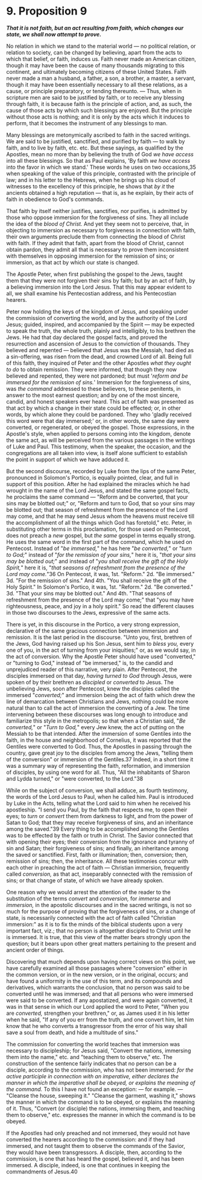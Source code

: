 # 9. Proposition 9

***That it is not faith, but an act resulting from faith, which changes our state, we shall now attempt to prove.***

No relation in which we stand to the material world — no political relation, or relation to society, can be changed by believing, apart from the acts to which that belief, or faith, induces us. Faith never made an American citizen, though it may have been the cause of many thousands migrating to this continent, and ultimately becoming citizens of these United States. Faith never made a man a husband, a father, a son, a brother, a master, a servant, though it may have been essentially necessary to all these relations, as a cause, or principle preparatory, or tending thereunto. — Thus, when in scripture men are said to be justified by faith, or to receive any blessing through faith, it is because faith is the principle of action, and, as such, the cause of those acts by which such blessings are enjoyed. But the principle without those acts is nothing; and it is only by the acts which it induces to perform, that it becomes the instrument of any blessings to man.

Many blessings are metonymically ascribed to faith in the sacred writings. We are said to be justified, sanctified, and purified by faith — to walk by faith, and to live by faith, etc. etc. But these sayings, as qualified by the Apostles, mean no more than by believing the truth of God *we have access* into all these blessings. So that as Paul explains, 'By faith *we have access* into the favor in which we stand.' These words he uses on two occasions,35 when speaking of the value of this principle, contrasted with the principle of law; and in his letter to the Hebrews, when he brings up his cloud of witnesses to the excellency of this principle, he shows that *by it* the ancients obtained a high reputation — that is, as he explain, by their acts of faith in obedience to God's commands.

That faith by itself neither justifies, sanctifies, nor purifies, is admitted by those who oppose immersion for the forgiveness of sins. They all include the idea of the *blood of Christ.* And yet they seem not to perceive, that, in objecting to immersion as necessary to forgiveness in connection with faith, their own arguments preclude them from connecting the blood of Christ with faith. If they admit that faith, apart from the blood of Christ, cannot obtain pardon, they admit all that is necessary to prove them inconsistent with themselves in opposing immersion for the remission of sins; or immersion, as that act by which our state is changed.

The Apostle Peter, when first publishing the gospel to the Jews, taught them that they were not forgiven their sins by faith; but by an act of faith, by a believing immersion into the Lord Jesus. That this may appear evident to all, we shall examine his Pentecostian address, and his Pentecostian hearers.

Peter now holding the keys of the kingdom of Jesus, and speaking under the commission of converting the world, and by the authority of the Lord Jesus; guided, inspired, and accompanied by the Spirit — may be expected to speak the truth, the whole truth, plainly and intelligibly, to his brethren the Jews. He had that day declared the gospel facts, and proved the resurrection and ascension of Jesus to the conviction of thousands. They believed and repented — believed that Jesus was the Messiah, had died as a sin-offering, was risen from the dead, and crowned Lord of all. Being full of this faith, they inquired of Peter and the other Apostles *what they ought to do* to obtain remission. They were informed, that though they now believed and repented, they were not pardoned; but must '*reform and be immersed for the remission of sins.*' Immersion for the forgiveness of sins, was *the command* addressed to these believers, to these penitents, in answer to the most earnest question; and by one of the most sincere, candid, and honest speakers ever heard. This act of faith was presented as that act by which a change in their state could be effected; or, in other words, by which alone they could be pardoned. They who 'gladly received this word were that day immersed;' or, in other words, the same day were converted, or regenerated, or obeyed the gospel. Those expressions, in the Apostle's style, when applied to persons coming into the kingdom, denote the same act, as will be perceived from the various passages in the writings of Luke and Paul. This testimony, when the speaker, the occasion, and the congregations are all taken into view, is itself alone sufficient to establish the point in support of which we have adduced it.

But the second discourse, recorded by Luke from the lips of the same Peter, pronounced in Solomon's Portico, is equally pointed, clear, and full in support of this position. After he had explained the miracles which he had wrought in the name of the Lord Jesus, and stated the same gospel facts, he proclaims the same command — "Reform and be converted, that your sins may be blotted out;" or, "Reform and turn to God, that so your sins may be blotted out; that season of refreshment from the presence of the Lord may come, and that he may send Jesus whom the heavens must receive till the accomplishment of all the things which God has foretold," etc. Peter, in substituting other terms in this proclamation, for those used on Pentecost, does not preach a *new* gospel, but *the same* gospel in terms equally strong. He uses the same word in the first part of the command, which he used on Pentecost. Instead of "*be immersed,*" he has here "*be converted,*" or "*turn to God;*" instead of "*for the remission of your sins,*" here it is, "*that your sins may be blotted out;*" and instead of "*you shall receive the gift of the Holy Spirit,*" here it is, "*that seasons of refreshment from the presence of the Lord may come.*"36 On Pentecost, it was, 1st. "Reform." 2d. "Be immersed." 3d. "For the remission of sins." And 4th. "You shall receive the gift of the Holy Spirit." In Solomon's Portico, it was, 1st. "Reform." 2d. "Be converted." 3d. "That your sins may be blotted out." And 4th. "That seasons of refreshment from the presence of the Lord may come;" that "you may have righteousness, peace, and joy in a holy spirit." So read the different clauses in those two discourses to the Jews, expressive of the same acts.

There is yet, in this discourse in the Portico, a very strong expression, declarative of the same gracious connection between immersion and remission. It is the last period in the discourse. "Unto you, first, brethren of the Jews, God having raised up his Son Jesus, sent him to *bless you,* every one of you, in the act of turning from your iniquities;" or, as we would say, in the act of conversion. Why the Apostle Peter should have used "converted," or "turning to God," instead of "be immersed," is, to the candid and unprejudiced reader of this narrative, very plain. After Pentecost, the disciples immersed on that day, *having turned to God* through Jesus, were spoken of by their brethren as *discipled* or *converted* to Jesus. The unbelieving Jews, soon after Pentecost, knew the disciples called the immersed "*converted;*" and immersion being the act of faith which drew the line of demarcation between Christians and Jews, nothing could be more natural than to call the act of immersion the converting of a Jew. The time intervening between these discourses was long enough to introduce and familiarize this style in the metropolis; so that when a Christian said, "*Be converted,*" or "*Turn to God,*" every Jew knew, the act of putting on the Messiah to be that intended. After the immersion of some Gentiles into the faith, in the house and neighborhood of Cornelius, it was reported that the Gentiles were converted to God. Thus, the Apostles in passing through the country, gave great joy to the disciples from among the Jews, "telling them of the conversion" or immersion of the Gentiles.37 Indeed, in a short time it was a summary way of representing the faith, reformation, and immersion of disciples, by using one word for all. Thus, "All the inhabitants of Sharon and Lydda turned," or "were converted, to the Lord."38

While on the subject of conversion, we shall adduce, as fourth testimony, the words of the Lord Jesus to Paul, when he called him. Paul is introduced by Luke in the Acts, telling what the Lord said to him when he received his apostleship. "I send you Paul, by the faith that respects me, to open their eyes; to *turn* or *convert* them from darkness to light, and from the power of Satan to God; that they may receive forgiveness of sins, and an inheritance among the saved."39 Every thing to be accomplished among the Gentiles was to be effected by the faith or truth in Christ. The Savior connected that with opening their eyes; their conversion from the ignorance and tyranny of sin and Satan; their forgiveness of sins; and finally, an inheritance among the saved or sanctified. First, faith or illumination; then, conversion; then, remission of sins; then, the inheritance. All these testimonies concur with each other in preaching the act of faith — Christian immersion, frequently called *conversion,* as that act, inseparably connected with the remission of sins; or that change of state, of which we have already spoken.

One reason why we would arrest the attention of the reader to the substitution of the terms *convert* and *conversion,* for *immerse* and *immersion,* in the apostolic discourses and in the sacred writings, is not so much for the purpose of proving that the forgiveness of sins, or a change of state, is necessarily connected with the act of faith called "Christian immersion:" as it is to fix the minds of the biblical students upon a very important fact, viz.; that no person is altogether discipled to Christ until he is immersed. It is true, that this view of the matter bears strongly upon the question; but it bears upon other great matters pertaining to the present and ancient order of things.

Discovering that much depends upon having correct views on this point, we have carefully examined all those passages where "conversion" either in the common version, or in the new version, or in the original, occurs; and have found a uniformity in the use of this term, and its compounds and derivatives, which warrants the conclusion, that no person was said to be converted until he was immersed; and that all persons who were immersed were said to be converted. If any apostatized, and were again converted, it was in that sense in which our Lord applied the word to Peter, "When you are *converted,* strengthen your brethren," or, as James used it in his letter when he said, "If any of you err from the truth, and one convert him, let him know that he who converts a transgressor from the error of his way shall save a soul from death, and hide a multitude of sins."

The commission for converting the world teaches that immersion was necessary to discipleship; for Jesus said, "Convert the nations, immersing them into the name," etc. and "teaching them to observe," etc. The construction of the sentence fairly indicates that no person can be a disciple, according to the commission, who has not been immersed: *for the active participle in connection with an imperative, either declares the manner in which the imperative shall be obeyed, or explains the meaning of the command.* To this I have not found an exception: — for example. — "Cleanse the house, sweeping it." "Cleanse the garment, washing it," shows the manner in which the command is to be obeyed, or explains the meaning of it. Thus, "Convert (or disciple) the nations, immersing them, and teaching them to observe," etc. expresses the manner in which the command is to be obeyed.

If the Apostles had only preached and not immersed, they would not have converted the hearers according to the commission: and if they had immersed, and not taught them to observe the commands of the Savior, they would have been transgressors. A disciple, then, according to the commission, is one that has heard the gospel, believed it, and has been immersed. A disciple, indeed, is one that continues in keeping the commandments of Jesus.40
